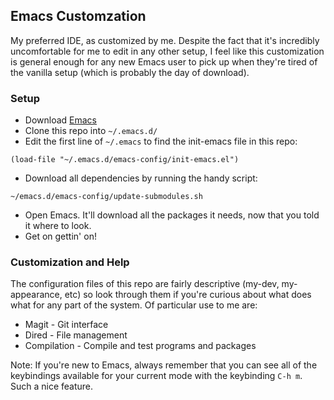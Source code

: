 ## Emacs Customzation ##

My preferred IDE, as customized by me. Despite the fact that it's incredibly uncomfortable for me to edit in any other setup, I feel like this customization is general enough for any new Emacs user to pick up when they're tired of the vanilla setup (which is probably the day of download).

### Setup ###

- Download [Emacs](https://www.gnu.org/software/emacs/emacs.html)
- Clone this repo into `~/.emacs.d/`
- Edit the first line of `~/.emacs` to find the init-emacs file in this repo:

`(load-file "~/.emacs.d/emacs-config/init-emacs.el")`

- Download all dependencies by running the handy script:

`~/emacs.d/emacs-config/update-submodules.sh`

- Open Emacs. It'll download all the packages it needs, now that you told it where to look.
- Get on gettin' on!

### Customization and Help ###

The configuration files of this repo are fairly descriptive (my-dev, my-appearance, etc) so look through them if you're curious about what does what for any part of the system. Of particular use to me are:

- Magit - Git interface
- Dired - File management
- Compilation - Compile and test programs and packages

Note: If you're new to Emacs, always remember that you can see all of the keybindings available for your current mode with the keybinding `C-h m`. Such a nice feature.
